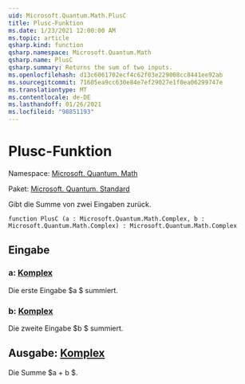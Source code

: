 ```yaml
---
uid: Microsoft.Quantum.Math.PlusC
title: Plusc-Funktion
ms.date: 1/23/2021 12:00:00 AM
ms.topic: article
qsharp.kind: function
qsharp.namespace: Microsoft.Quantum.Math
qsharp.name: PlusC
qsharp.summary: Returns the sum of two inputs.
ms.openlocfilehash: d13c6061702ecf4c62f03e229008cc8441ee92ab
ms.sourcegitcommit: 71605ea9cc630e84e7ef29027e1f0ea06299747e
ms.translationtype: MT
ms.contentlocale: de-DE
ms.lasthandoff: 01/26/2021
ms.locfileid: "98851193"
---
```

# <a name="plusc-function"></a>Plusc-Funktion

Namespace: [Microsoft. Quantum. Math](xref:Microsoft.Quantum.Math)

Paket: [Microsoft. Quantum. Standard](https://nuget.org/packages/Microsoft.Quantum.Standard)


Gibt die Summe von zwei Eingaben zurück.

```qsharp
function PlusC (a : Microsoft.Quantum.Math.Complex, b : Microsoft.Quantum.Math.Complex) : Microsoft.Quantum.Math.Complex
```


## <a name="input"></a>Eingabe

### <a name="a--complex"></a>a: [Komplex](xref:Microsoft.Quantum.Math.Complex)

Die erste Eingabe $a $ summiert.


### <a name="b--complex"></a>b: [Komplex](xref:Microsoft.Quantum.Math.Complex)

Die zweite Eingabe $b $ summiert.



## <a name="output--complex"></a>Ausgabe: [Komplex](xref:Microsoft.Quantum.Math.Complex)

Die Summe $a + b $.